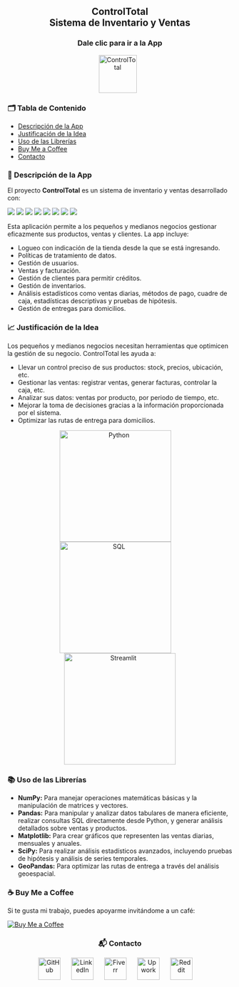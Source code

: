 <h2 align="center">ControlTotal <br> Sistema de Inventario y Ventas</h2>

<h3 align="center">Dale clic para ir a la App</h3>
<p align="center">
  <a href="https://controltotal.streamlit.app/">
    <img src="https://i.ibb.co/HryLWKK/Logo-Control-Total-removebg-preview.png" alt="ControlTotal" width="85" style="vertical-align: middle; margin-right: 10px;">
  </a>
</p>

<h3>🗂️ Tabla de Contenido</h3>
<ul>
  <li><a href="#descripcion">Descripción de la App</a></li>
  <li><a href="#justificacion">Justificación de la Idea</a></li>
  <li><a href="#uso-librerias">Uso de las Librerías</a></li>
  <li><a href="#buy-me-a-coffee">Buy Me a Coffee</a></li>
  <li><a href="#contacto">Contacto</a></li>
</ul>

<h3 id="descripcion">📄 Descripción de la App</h3>
<p>El proyecto <strong>ControlTotal</strong> es un sistema de inventario y ventas desarrollado con:</p>
<p>
  <img src="https://img.shields.io/badge/Python-3776AB?style=for-the-badge&logo=python&logoColor=white"/>
  <img src="https://img.shields.io/badge/PostgreSQL-336791?style=for-the-badge&logo=postgresql&logoColor=white"/>
  <img src="https://img.shields.io/badge/Streamlit-FF4B4B?style=for-the-badge&logo=streamlit&logoColor=white"/>
  <img src="https://img.shields.io/badge/NumPy-013243?style=for-the-badge&logo=numpy&logoColor=white"/>
  <img src="https://img.shields.io/badge/Pandas-150458?style=for-the-badge&logo=pandas&logoColor=white"/>
  <img src="https://img.shields.io/badge/Matplotlib-3776AB?style=for-the-badge&logo=python&logoColor=white"/>
  <img src="https://img.shields.io/badge/SciPy-8CAAE6?style=for-the-badge&logo=scipy&logoColor=white"/>
  <img src="https://img.shields.io/badge/GeoPandas-1B1B1B?style=for-the-badge&logo=geopandas&logoColor=white"/>
</p>
<p>Esta aplicación permite a los pequeños y medianos negocios gestionar eficazmente sus productos, ventas y clientes. La app incluye:</p>
<ul>
  <li>Logueo con indicación de la tienda desde la que se está ingresando.</li>
  <li>Políticas de tratamiento de datos.</li>
  <li>Gestión de usuarios.</li>
  <li>Ventas y facturación.</li>
  <li>Gestión de clientes para permitir créditos.</li>
  <li>Gestión de inventarios.</li>
  <li>Análisis estadísticos como ventas diarias, métodos de pago, cuadre de caja, estadísticas descriptivas y pruebas de hipótesis.</li>
  <li>Gestión de entregas para domicilios.</li>
</ul>

<h3 id="justificacion">📈 Justificación de la Idea</h3>
<p>Los pequeños y medianos negocios necesitan herramientas que optimicen la gestión de su negocio. ControlTotal les ayuda a:</p>
<ul>
  <li>Llevar un control preciso de sus productos: stock, precios, ubicación, etc.</li>
  <li>Gestionar las ventas: registrar ventas, generar facturas, controlar la caja, etc.</li>
  <li>Analizar sus datos: ventas por producto, por periodo de tiempo, etc.</li>
  <li>Mejorar la toma de decisiones gracias a la información proporcionada por el sistema.</li>
  <li>Optimizar las rutas de entrega para domicilios.</li>
</ul>

<p align="center">
  <img src="https://images.pexels.com/photos/1181671/pexels-photo-1181671.jpeg?auto=compress&cs=tinysrgb&w=1260&h=750&dpr=1" alt="Python" width="250" style="margin-right: 20px;">
  <img src="https://img.freepik.com/vector-gratis/programador-trabajando-sql_52683-22997.jpg?w=740&t=st=1710632981~exp=1710633581~hmac=1663f1348d1ac8a5e5ec42821202ffd2dbab9bc1b9bf8d75d6e1a254337f6aff" alt="SQL" width="250" style="margin-right: 20px;">
  <img src="https://cdn.pixabay.com/photo/2018/05/18/15/30/web-design-3411373_1280.jpg" alt="Streamlit" width="250">
</p>

<h3 id="uso-librerias">📚 Uso de las Librerías</h3>
<ul>
  <li><strong>NumPy:</strong> Para manejar operaciones matemáticas básicas y la manipulación de matrices y vectores.</li>
  <li><strong>Pandas:</strong> Para manipular y analizar datos tabulares de manera eficiente, realizar consultas SQL directamente desde Python, y generar análisis detallados sobre ventas y productos.</li>
  <li><strong>Matplotlib:</strong> Para crear gráficos que representen las ventas diarias, mensuales y anuales.</li>
  <li><strong>SciPy:</strong> Para realizar análisis estadísticos avanzados, incluyendo pruebas de hipótesis y análisis de series temporales.</li>
  <li><strong>GeoPandas:</strong> Para optimizar las rutas de entrega a través del análisis geoespacial.</li>
</ul>

<h3 id="buy-me-a-coffee">☕ Buy Me a Coffee</h3>
<p>Si te gusta mi trabajo, puedes apoyarme invitándome a un café:</p>
<p>
  <a href="https://www.buymeacoffee.com/Andres.Jimenez">
    <img src="https://img.shields.io/badge/Buy%20Me%20a%20Coffee-FFDD00?style=for-the-badge&logo=buy-me-a-coffee&logoColor=black" alt="Buy Me a Coffee"/>
  </a>
</p>

<h3 id="contacto" align="center">📬 Contacto</h3>
<p align="center">
  <a href="https://github.com/Jorge-Andres-Prieto/ppi_pl_PRIETOj"><img src="https://github.githubassets.com/images/modules/logos_page/GitHub-Mark.png" alt="GitHub" width="50" style="margin-right: 20px;"></a>
  <a href="https://www.linkedin.com/in/andr%C3%A9s-jim%C3%A9nez-b36ab2250/"><img src="https://upload.wikimedia.org/wikipedia/commons/c/ca/LinkedIn_logo_initials.png" alt="LinkedIn" width="50" style="margin-right: 20px;"></a>
  <a href="https://www.fiverr.com/andres__jimenez?up_rollout=true"><img src="https://uxwing.com/wp-content/themes/uxwing/download/brands-and-social-media/fiverr-icon.png" alt="Fiverr" width="50" style="margin-right: 20px;"></a>
  <a href="https://www.upwork.com/freelancers/~0142bd1ae6229261b5"><img src="https://w7.pngwing.com/pngs/257/806/png-transparent-upwork-freelancer-android-android-text-trademark-rectangle-thumbnail.png" alt="Upwork" width="50" style="margin-right: 20px;"></a>
  <a href="https://www.reddit.com/user/Flestar/"><img src="https://w7.pngwing.com/pngs/647/198/png-transparent-reddit-hd-logo-thumbnail.png" alt="Reddit" width="50" style="margin-right: 20px;"></a>
</p>
